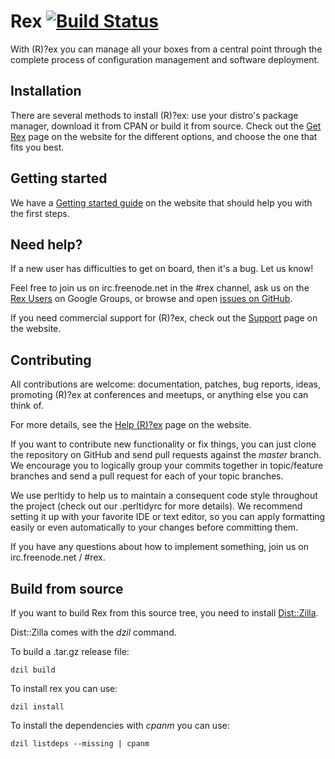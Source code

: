 # Rex [![Build Status](http://build.rexify.org/buildStatus/icon?job=Master%20branch&a=1)](https://build.rexify.org/view/Local%20Tests/job/Master%20branch/)

With (R)?ex you can manage all your boxes from a central point through the complete process of configuration management and software deployment.

## Installation

There are several methods to install (R)?ex: use your distro's package manager, download it from CPAN or build it from source. Check out the [Get Rex](http://www.rexify.org/get/index.html) page on the website for the different options, and choose the one that fits you best.

## Getting started

We have a [Getting started guide](http://www.rexify.org/howtos/start.html) on the website that should help you with the first steps.

## Need help?

If a new user has difficulties to get on board, then it's a bug. Let us know!

Feel free to join us on irc.freenode.net in the #rex channel, ask us on the [Rex Users](https://groups.google.com/group/rex-users/) on Google Groups, or browse and open [issues on GitHub](https://github.com/RexOps/Rex/issues).

If you need commercial support for (R)?ex, check out the [Support](http://www.rexify.org/support/index.html) page on the website.

## Contributing

All contributions are welcome: documentation, patches, bug reports, ideas, promoting (R)?ex at conferences and meetups, or anything else you can think of.

For more details, see the [Help (R)?ex](http://www.rexify.org/contribute/index.html) page on the website.

If you want to contribute new functionality or fix things, you can just clone the repository on GitHub and send pull requests against the *master* branch. We encourage you to logically group your commits together in topic/feature branches and send a pull request for each of your topic branches.

We use perltidy to help us to maintain a consequent code style throughout the project (check out our .perltidyrc for more details). We recommend setting it up with your favorite IDE or text editor, so you can apply formatting easily or even automatically to your changes before committing them.

If you have any questions about how to implement something, join us on irc.freenode.net / #rex.

## Build from source

If you want to build Rex from this source tree, you need to install [Dist::Zilla](https://metacpan.org/pod/Dist::Zilla).

Dist::Zilla comes with the *dzil* command.

To build a .tar.gz release file:
```
dzil build
```

To install rex you can use:
```
dzil install
```

To install the dependencies with *cpanm* you can use:
```
dzil listdeps --missing | cpanm
```

